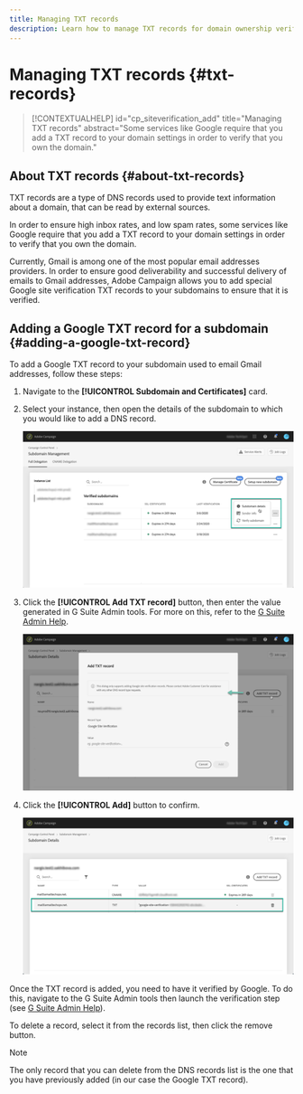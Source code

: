 ```yaml
---
title: Managing TXT records
description: Learn how to manage TXT records for domain ownership verification.
---
```


# Managing TXT records {#txt-records}

>[!CONTEXTUALHELP]
>id="cp_siteverification_add"
>title="Managing TXT records"
>abstract="Some services like Google require that you add a TXT record to your domain settings in order to verify that you own the domain."

## About TXT records {#about-txt-records}

TXT records are a type of DNS records used to provide text information about a domain, that can be read by external sources.

In order to ensure high inbox rates, and low spam rates, some services like Google require that you add a TXT record to your domain settings in order to verify that you own the domain.

Currently, Gmail is among one of the most popular email addresses providers. In order to ensure good deliverability and successful delivery of emails to Gmail addresses, Adobe Campaign allows you to add special Google site verification TXT records to your subdomains to ensure that it is verified.

## Adding a Google TXT record for a subdomain {#adding-a-google-txt-record}

To add a Google TXT record to your subdomain used to email Gmail addresses, follow these steps:

1. Navigate to the **[!UICONTROL Subdomain and Certificates]** card.

1. Select your instance, then open the details of the subdomain to which you would like to add a DNS record.

    ![](assets/txt_subdomaindetails.png)

1. Click the **[!UICONTROL Add TXT record]** button, then enter the value generated in G Suite Admin tools. For more on this, refer to the [G Suite Admin Help](https://support.google.com/a/answer/183895).

    ![](assets/txt_addtxt.png)

1. Click the **[!UICONTROL Add]** button to confirm.

    ![](assets/txt_txtadded.png)

Once the TXT record is added, you need to have it verified by Google. To do this, navigate to the G Suite Admin tools then launch the verification step (see [G Suite Admin Help](https://support.google.com/a/answer/183895)).


To delete a record, select it from the records list, then click the remove button.

>[!NOTE]
>
>The only record that you can delete from the DNS records list is the one that you have previously added (in our case the Google TXT record).
